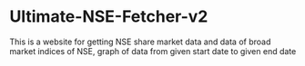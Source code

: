 # Ultimate-NSE-Fetcher-v2
This is a website for getting NSE share market data and data of broad market indices of NSE, graph of data from given start date to given end date
